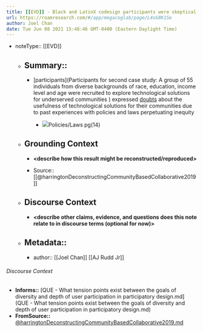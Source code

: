 ```yaml
---
title: [[EVD]] - Black and LatinX codesign participants were skeptical of technological solutions due to past negative experiences with inequitable policies/laws - [[@harringtonDeconstructingCommunityBasedCollaborative2019]]
url: https://roamresearch.com/#/app/megacoglab/page/L4sG8K1Se
author: Joel Chan
date: Tue Jun 08 2021 15:48:46 GMT-0400 (Eastern Daylight Time)
---
```


- noteType:: [[EVD]]

    - ## Summary::

        - [participants](Participants for second case study: A group of 55 individuals from diverse backgrounds of race, education, income level and age were recruited to explore technological solutions for underserved communities ) expressed [doubts](((SL1fARaYL))) about the usefulness of technological solutions for their communities due to past experiences with policies and laws perpetuating inequity

            - ![](https://firebasestorage.googleapis.com/v0/b/firescript-577a2.appspot.com/o/imgs%2Fapp%2Fmegacoglab%2F2C_nolp60E.png?alt=media&token=a70154ff-8b5e-4bae-80d4-5a1d75fddb13)Policies/Laws pg(14)

    - ## **Grounding Context**

        - __<describe how this result might be reconstructed/reproduced>__

        - Source:: [[@harringtonDeconstructingCommunityBasedCollaborative2019]]

    - ## **Discourse Context**

        - __<describe other claims, evidence, and questions does this note relate to in discourse terms (optional for now)>__

    - ## Metadata::

        - author:: [[Joel Chan]] [[AJ Rudd Jr]]

###### Discourse Context

- **Informs::** [QUE - What tension points exist between the goals of diversity and depth of user participation in participatory design.md](QUE - What tension points exist between the goals of diversity and depth of user participation in participatory design.md)
- **FromSource::** [@harringtonDeconstructingCommunityBasedCollaborative2019.md](@harringtonDeconstructingCommunityBasedCollaborative2019.md)
